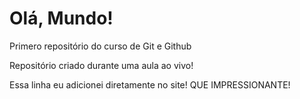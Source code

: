 # Olá, Mundo!
 Primero repositório do curso de Git e Github

 Repositório criado durante uma aula ao vivo!

Essa linha eu adicionei diretamente  no site! QUE IMPRESSIONANTE!
